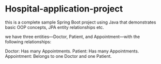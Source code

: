 # Hospital-application-project
this is a complete sample Spring Boot project using Java that demonstrates basic OOP concepts, JPA entity relationships etc.

we have three entities—Doctor, Patient, and Appointment—with the following relationships:

Doctor: Has many Appointments.
Patient: Has many Appointments.
Appointment: Belongs to one Doctor and one Patient.
